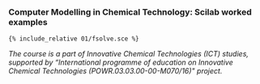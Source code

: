 ### Computer Modelling in Chemical Technology: Scilab worked examples

```
{% include_relative 01/fsolve.sce %}
```

_The course is a part of Innovative Chemical Technologies (ICT) studies, supported by “International programme of education on Innovative Chemical Technologies (POWR.03.03.00-00-M070/16)" project._
